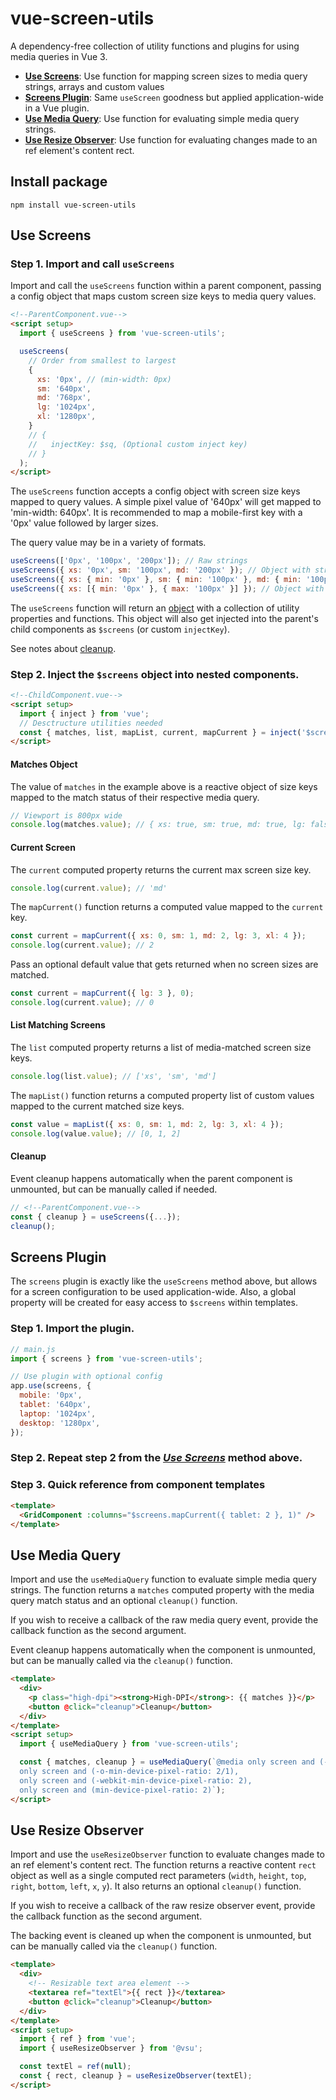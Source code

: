 # vue-screen-utils

A dependency-free collection of utility functions and plugins for using media queries in Vue 3.

- [**Use Screens**](#use-screens): Use function for mapping screen sizes to media query strings, arrays and custom values
- [**Screens Plugin**](#screens-plugin): Same `useScreen` goodness but applied application-wide in a Vue plugin.
- [**Use Media Query**](#use-media-query): Use function for evaluating simple media query strings.
- [**Use Resize Observer**](#use-resize-observer): Use function for evaluating changes made to an ref element's content rect.

## Install package

```console
npm install vue-screen-utils
```

## Use Screens

### Step 1. Import and call `useScreens`

Import and call the `useScreens` function within a parent component, passing a config object that maps custom screen size keys to media query values.

```html
<!--ParentComponent.vue-->
<script setup>
  import { useScreens } from 'vue-screen-utils';

  useScreens(
    // Order from smallest to largest
    {
      xs: '0px', // (min-width: 0px)
      sm: '640px',
      md: '768px',
      lg: '1024px',
      xl: '1280px',
    }
    // {
    //   injectKey: $sq, (Optional custom inject key)
    // }
  );
</script>
```

The `useScreens` function accepts a config object with screen size keys mapped to query values. A simple pixel value of '640px' will get mapped to 'min-width: 640px'. It is recommended to map a mobile-first key with a '0px' value followed by larger sizes.

The query value may be in a variety of formats.

```js
useScreens(['0px', '100px', '200px']); // Raw strings
useScreens({ xs: '0px', sm: '100px', md: '200px' }); // Object with string values
useScreens({ xs: { min: '0px' }, sm: { min: '100px' }, md: { min: '100px' } }); // Object with object values
useScreens({ xs: [{ min: '0px' }, { max: '100px' }] }); // Object with object array (multiple values)
```

The `useScreens` function will return an [object](#screens-object) with a collection of utility properties and functions. This object will also get injected into the parent's child components as `$screens` (or custom `injectKey`).

See notes about [cleanup](#cleanup).

### Step 2. Inject the `$screens` object into nested components.

```html
<!--ChildComponent.vue-->
<script setup>
  import { inject } from 'vue';
  // Desctructure utilities needed
  const { matches, list, mapList, current, mapCurrent } = inject('$screens');
</script>
```

#### Matches Object

The value of `matches` in the example above is a reactive object of size keys mapped to the match status of their respective media query.

```js
// Viewport is 800px wide
console.log(matches.value); // { xs: true, sm: true, md: true, lg: false, xl: false }
```

#### Current Screen

The `current` computed property returns the current max screen size key.

```js
console.log(current.value); // 'md'
```

The `mapCurrent()` function returns a computed value mapped to the `current` key.

```js
const current = mapCurrent({ xs: 0, sm: 1, md: 2, lg: 3, xl: 4 });
console.log(current.value); // 2
```

Pass an optional default value that gets returned when no screen sizes are matched.

```js
const current = mapCurrent({ lg: 3 }, 0);
console.log(current.value); // 0
```

#### List Matching Screens

The `list` computed property returns a list of media-matched screen size keys.

```js
console.log(list.value); // ['xs', 'sm', 'md']
```

The `mapList()` function returns a computed property list of custom values mapped to the current matched size keys.

```js
const value = mapList({ xs: 0, sm: 1, md: 2, lg: 3, xl: 4 });
console.log(value.value); // [0, 1, 2]
```

#### Cleanup

Event cleanup happens automatically when the parent component is unmounted, but can be manually called if needed.

```js
// <!--ParentComponent.vue-->
const { cleanup } = useScreens({...});
cleanup();
```

## Screens Plugin

The `screens` plugin is exactly like the `useScreens` method above, but allows for a screen configuration to be used application-wide. Also, a global property will be created for easy access to `$screens` within templates.

### Step 1. Import the plugin.

```js
// main.js
import { screens } from 'vue-screen-utils';

// Use plugin with optional config
app.use(screens, {
  mobile: '0px',
  tablet: '640px',
  laptop: '1024px',
  desktop: '1280px',
});
```

### Step 2. Repeat step 2 from the [_Use Screens_](#use-screens) method above.

### Step 3. Quick reference from component templates

```html
<template>
  <GridComponent :columns="$screens.mapCurrent({ tablet: 2 }, 1)" />
</template>
```

## Use Media Query

Import and use the `useMediaQuery` function to evaluate simple media query strings. The function returns a `matches` computed property with the media query match status and an optional `cleanup()` function.

If you wish to receive a callback of the raw media query event, provide the callback function as the second argument.

Event cleanup happens automatically when the component is unmounted, but can be manually called via the `cleanup()` function.

```html
<template>
  <div>
    <p class="high-dpi"><strong>High-DPI</strong>: {{ matches }}</p>
    <button @click="cleanup">Cleanup</button>
  </div>
</template>
<script setup>
  import { useMediaQuery } from 'vue-screen-utils';

  const { matches, cleanup } = useMediaQuery(`@media only screen and (-moz-min-device-pixel-ratio: 2),
  only screen and (-o-min-device-pixel-ratio: 2/1),
  only screen and (-webkit-min-device-pixel-ratio: 2),
  only screen and (min-device-pixel-ratio: 2)`);
</script>
```

## Use Resize Observer

Import and use the `useResizeObserver` function to evaluate changes made to an ref element's content rect. The function returns a reactive content `rect` object as well as a single computed rect parameters (`width`, `height`, `top`, `right`, `bottom`, `left`, `x`, `y`). It also returns an optional `cleanup()` function.

If you wish to receive a callback of the raw resize observer event, provide the callback function as the second argument.

The backing event is cleaned up when the component is unmounted, but can be manually called via the `cleanup()` function.

```html
<template>
  <div>
    <!-- Resizable text area element -->
    <textarea ref="textEl">{{ rect }}</textarea>
    <button @click="cleanup">Cleanup</button>
  </div>
</template>
<script setup>
  import { ref } from 'vue';
  import { useResizeObserver } from '@vsu';

  const textEl = ref(null);
  const { rect, cleanup } = useResizeObserver(textEl);
</script>
```
